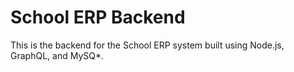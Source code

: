 # School ERP Backend

This is the backend for the School ERP system built using Node.js, GraphQL, and MySQ*.
